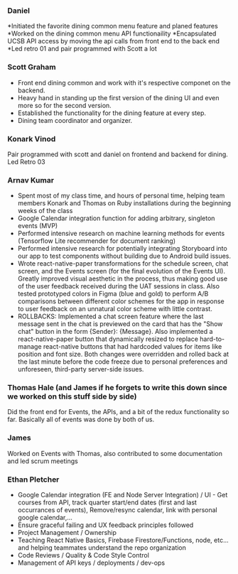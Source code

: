 ### Daniel

*Initiated the favorite dining common menu feature and planed features
*Worked on the dining common menu API functionaility
*Encapsulated UCSB API access by moving the api calls from front end to the back end
*Led retro 01 and pair programmed with Scott a lot


### Scott Graham
* Front end dining common and work with it's respective componet on the backend.
* Heavy hand in standing up the first version of the dining UI and even more so for the second version.
* Established the functionality for the dining feature at every step.
* Dining team coordinator and organizer.  

### Konark Vinod
Pair programmed with scott and daniel on frontend and backend for dining. Led Retro 03


### Arnav Kumar
- Spent most of my class time, and hours of personal time, helping team members Konark and Thomas on Ruby installations during the beginning weeks of the class
- Google Calendar integration function for adding arbitrary, singleton events (MVP)
- Performed intensive research on machine learning methods for events (Tensorflow Lite recommender for document ranking)
- Performed intensive research for potentially integrating Storyboard into our app to test components without building due to Android build issues.
- Wrote react-native-paper transformations for the schedule screen, chat screen, and the Events screen (for the final evolution of the Events UI). Greatly improved visual aesthetic in the process, thus making good use of the user feedback received during the UAT sessions in class. Also tested prototyped colors in Figma (blue and gold) to perform A/B comparisons between different color schemes for the app in response to user feedback on an unnatural color scheme with little contrast.
- ROLLBACKS: Implemented a chat screen feature where the last message sent in the chat is previewed on the card that has the "Show chat" button in the form {Sender}: {Message}. Also implemented a react-native-paper button that dynamically resized to replace hard-to-manage react-native buttons that had hardcoded values for items like position and font size. Both changes were overridden and rolled back at the last minute before the code freeze due to personal preferences and unforeseen, third-party server-side issues.

### Thomas Hale (and James if he forgets to write this down since we worked on this stuff side by side)
Did the front end for Events, the APIs, and a bit of the redux functionality so far. Basically all of events was done by both of us.

### James

Worked on Events with Thomas, also contributed to some documentation and led scrum meetings

### Ethan Pletcher

* Google Calendar integration (FE and Node Server Integration) / UI - Get courses from API, track quarter start/end dates (first and last occurrances of events), Remove/resync calendar, link with personal google calendar,...
* Ensure graceful failing and UX feedback principles followed
* Project Management / Ownership
* Teaching React Native Basics, Firebase Firestore/Functions, node, etc... and helping teammates understand the repo organization
* Code Reviews / Quality & Code Style Control
* Management of API keys / deployments / dev-ops
